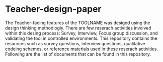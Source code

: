 # Teacher-design-paper
The Teacher-facing features of the TOOLNAME was desiged using the design thinking methodlogly. There are few reserach activities involved within this desing process: Survey, Interview, Focus group discussion, and validating the tool in controlled environments. 
This repository contains the resources such as survey questions, interview questions, qualitative codeing schemes, or reference materials used in these reserach activities. Following are the list of documents that can be found in this repository.

